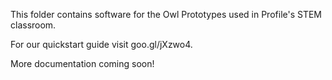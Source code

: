 This folder contains software for the Owl Prototypes used in Profile's STEM classroom. 

For our quickstart guide visit goo.gl/jXzwo4.

More documentation coming soon!